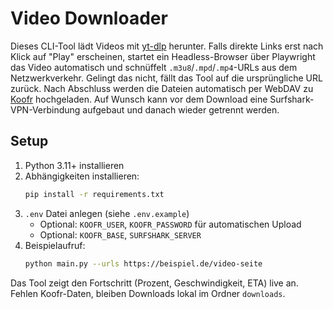# Video Downloader

Dieses CLI-Tool lädt Videos mit [yt-dlp](https://github.com/yt-dlp/yt-dlp) herunter. Falls direkte Links erst nach Klick auf "Play" erscheinen, startet ein Headless-Browser über Playwright das Video automatisch und schnüffelt `.m3u8`/`.mpd`/`.mp4`-URLs aus dem Netzwerkverkehr. Gelingt das nicht, fällt das Tool auf die ursprüngliche URL zurück. Nach Abschluss werden die Dateien automatisch per WebDAV zu [Koofr](https://koofr.eu) hochgeladen. Auf Wunsch kann vor dem Download eine Surfshark-VPN-Verbindung aufgebaut und danach wieder getrennt werden.

## Setup

1. Python 3.11+ installieren
2. Abhängigkeiten installieren:
   ```bash
   pip install -r requirements.txt
   ```
3. `.env` Datei anlegen (siehe `.env.example`)
   - Optional: `KOOFR_USER`, `KOOFR_PASSWORD` für automatischen Upload
   - Optional: `KOOFR_BASE`, `SURFSHARK_SERVER`
4. Beispielaufruf:
   ```bash
   python main.py --urls https://beispiel.de/video-seite
   ```

Das Tool zeigt den Fortschritt (Prozent, Geschwindigkeit, ETA) live an. Fehlen Koofr-Daten, bleiben Downloads lokal im Ordner `downloads`.
